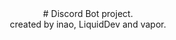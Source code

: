 <div align="center">
# Discord Bot project.
</div>
<div align="center">
created by inao, LiquidDev and vapor.
</div>
